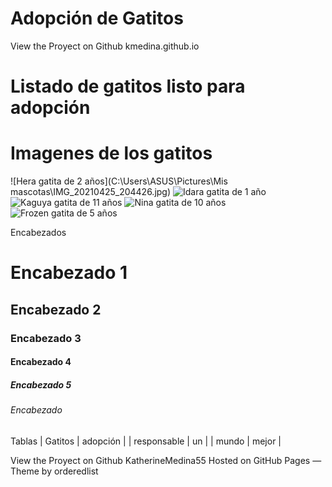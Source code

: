 # Adopción de Gatitos

View the Proyect on Github kmedina.github.io

# Listado de gatitos listo para adopción

# Imagenes de los gatitos
![Hera gatita de 2 años](C:\Users\ASUS\Pictures\Mis mascotas\IMG_20210425_204426.jpg)
![Idara gatita de 1 año](/ruta/a/la/imagen.jpg)
![Kaguya gatita de 11 años](/ruta/a/la/imagen.jpg)
![Nina gatita de 10 años](/ruta/a/la/imagen.jpg)
![Frozen gatita de 5 años](/ruta/a/la/imagen.jpg)

Encabezados 
# Encabezado 1
## Encabezado 2
### Encabezado 3
#### Encabezado 4
##### Encabezado 5
###### Encabezado 

Tablas 
| Gatitos  | adopción |
| responsable | un |
| mundo  | mejor  |



View the Proyect on Github KatherineMedina55
Hosted on GitHub Pages — Theme by orderedlist

